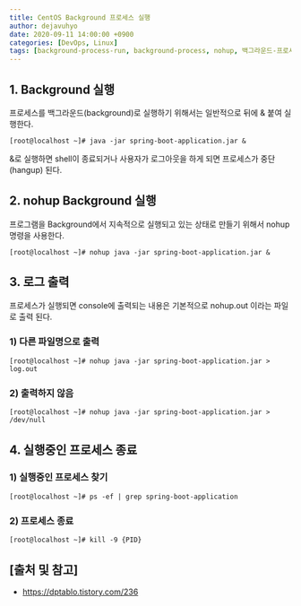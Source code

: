 ```yaml
---
title: CentOS Background 프로세스 실행
author: dejavuhyo
date: 2020-09-11 14:00:00 +0900
categories: [DevOps, Linux]
tags: [background-process-run, background-process, nohup, 백그라운드-프로세스-실행, 백그라운드-프로세스]
---
```


## 1. Background 실행
프로세스를 백그라운드(background)로 실행하기 위해서는 일반적으로 뒤에 & 붙여 실행한다.

```shell
[root@localhost ~]# java -jar spring-boot-application.jar &
```

&로 실행하면 shell이 종료되거나 사용자가 로그아웃을 하게 되면 프로세스가 중단(hangup) 된다.

## 2. nohup Background 실행
프로그램을 Background에서 지속적으로 실행되고 있는 상태로 만들기 위해서 nohup 명령을 사용한다.

```shell
[root@localhost ~]# nohup java -jar spring-boot-application.jar &
```

## 3. 로그 출력
프로세스가 실행되면 console에 출력되는 내용은 기본적으로 nohup.out 이라는 파일로 출력 된다.

### 1) 다른 파일명으로 출력

```shell
[root@localhost ~]# nohup java -jar spring-boot-application.jar > log.out
```

### 2) 출력하지 않음

```shell
[root@localhost ~]# nohup java -jar spring-boot-application.jar > /dev/null
```

## 4. 실행중인 프로세스 종료

### 1) 실행중인 프로세스 찾기

```shell
[root@localhost ~]# ps -ef | grep spring-boot-application
```

### 2) 프로세스 종료

```shell
[root@localhost ~]# kill -9 {PID}
```

## [출처 및 참고]
* <https://dptablo.tistory.com/236>
